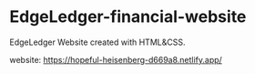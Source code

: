 # EdgeLedger-financial-website

EdgeLedger Website created with HTML&CSS.

website: https://hopeful-heisenberg-d669a8.netlify.app/
